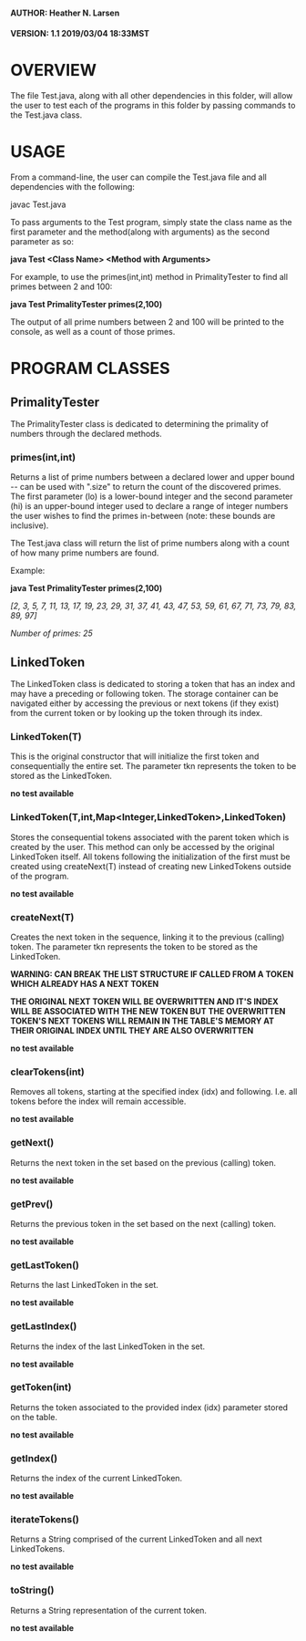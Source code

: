 #### AUTHOR:  Heather N. Larsen
#### VERSION: 1.1    2019/03/04    18:33MST

# OVERVIEW
  The file Test.java, along with all other dependencies in this folder, will allow the user to test each of the programs in this
  folder by passing commands to the Test.java class.
  
# USAGE
  From a command-line, the user can compile the Test.java file and all dependencies with the following:
  
  javac Test.java
  
  To pass arguments to the Test program, simply state the class name as the first parameter and the method(along with arguments)
  as the second parameter as so:
  
  **java Test \<Class Name> \<Method with Arguments>**
  
  For example, to use the primes(int,int) method in PrimalityTester to find all primes between 2 and 100:
  
  **java Test PrimalityTester primes(2,100)**
  
  The output of all prime numbers between 2 and 100 will be printed to the console, as well as a count of those primes.

# PROGRAM CLASSES
## PrimalityTester
  The PrimalityTester class is dedicated to determining the primality of numbers through the declared methods.
  
  ### primes(int,int)
  Returns a list of prime numbers between a declared lower and upper bound -- can be used with ".size" to return the count of
  the discovered primes.
  The first parameter (lo) is a lower-bound integer and the second parameter (hi) is an upper-bound integer used to declare a range of
  integer numbers the user wishes to find the primes in-between (note: these bounds are inclusive).
  
  The Test.java class will return the list of prime numbers along with a count of how many prime numbers are found.
  
  Example:
  
  **java Test PrimalityTester primes(2,100)**
  
  _[2, 3, 5, 7, 11, 13, 17, 19, 23, 29, 31, 37, 41, 43, 47, 53, 59, 61, 67, 71, 73, 79, 83, 89, 97]_
  
  _Number of primes: 25_

## LinkedToken
  The LinkedToken class is dedicated to storing a token that has an index and may have a preceding or following token. The 
  storage container can be navigated either by accessing the previous or next tokens (if they exist) from the current token
  or by looking up the token through its index.
  
  ### LinkedToken(T)
  This is the original constructor that will initialize the first token and consequentially the entire set. The parameter
  tkn represents the token to be stored as the LinkedToken.
  
  **no test available**
  
  ### LinkedToken(T,int,Map<Integer,LinkedToken>,LinkedToken)
  Stores the consequential tokens associated with the parent token which is created by the user. This method can only be
  accessed by the original LinkedToken itself. All tokens following the initialization of the first must be created using
  createNext(T) instead of creating new LinkedTokens outside of the program.
  
  **no test available**
  
  ### createNext(T)
  Creates the next token in the sequence, linking it to the previous (calling) token. The parameter tkn represents the token
  to be stored as the LinkedToken.
  
  **WARNING: CAN BREAK THE LIST STRUCTURE IF CALLED FROM A TOKEN WHICH ALREADY HAS A NEXT TOKEN**
  
  **THE ORIGINAL NEXT TOKEN WILL BE OVERWRITTEN AND IT'S INDEX WILL BE ASSOCIATED WITH THE NEW TOKEN BUT THE OVERWRITTEN**
  **TOKEN'S NEXT TOKENS WILL REMAIN IN THE TABLE'S MEMORY AT THEIR ORIGINAL INDEX UNTIL THEY ARE ALSO OVERWRITTEN**
  
  **no test available**
  
  ### clearTokens(int)
  Removes all tokens, starting at the specified index (idx) and following. I.e. all tokens before the index will remain
  accessible.
  
  **no test available**
  
  ### getNext()
  Returns the next token in the set based on the previous (calling) token.
  
  **no test available**
  
  ### getPrev()
  Returns the previous token in the set based on the next (calling) token.
  
  **no test available**
  
  ### getLastToken()
  Returns the last LinkedToken in the set.
  
  **no test available**
  
  ### getLastIndex()
  Returns the index of the last LinkedToken in the set.
  
  **no test available**
  
  ### getToken(int)
  Returns the token associated to the provided index (idx) parameter stored on the table.
  
  **no test available**
  
  ### getIndex()
  Returns the index of the current LinkedToken.
  
  **no test available**
  
  ### iterateTokens()
  Returns a String comprised of the current LinkedToken and all next LinkedTokens.
  
  **no test available**
  
  ### toString()
  Returns a String representation of the current token.
  
  **no test available**
